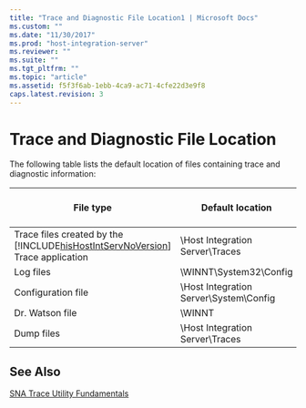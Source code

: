 ```yaml
---
title: "Trace and Diagnostic File Location1 | Microsoft Docs"
ms.custom: ""
ms.date: "11/30/2017"
ms.prod: "host-integration-server"
ms.reviewer: ""
ms.suite: ""
ms.tgt_pltfrm: ""
ms.topic: "article"
ms.assetid: f5f3f6ab-1ebb-4ca9-ac71-4cfe22d3e9f8
caps.latest.revision: 3
---
```

# Trace and Diagnostic File Location
The following table lists the default location of files containing trace and diagnostic information:  
  
|File type|Default location|File name or file name extensions|  
|---------------|----------------------|---------------------------------------|  
|Trace files created by the [!INCLUDE[hisHostIntServNoVersion](../includes/hishostintservnoversion-md.md)] Trace application|\Host Integration Server\Traces|*.atf|  
|Log files|\WINNT\System32\Config|*.evt|  
|Configuration file|\Host Integration Server\System\Config|com.cfg|  
|Dr. Watson file|\WINNT|drwtsn32.log|  
|Dump files|\Host Integration Server\Traces|snadump.log|  
  
## See Also  
 [SNA Trace Utility Fundamentals](../core/sna-trace-utility-fundamentals2.md)